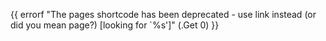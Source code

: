 {{ errorf "The pages shortcode has been deprecated - use link instead (or did you mean page?) [looking for `%s']" (.Get 0) }}